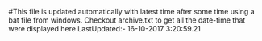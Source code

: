 #This file is updated automatically with latest time after some time using a bat file from windows. Checkout archive.txt to get all the date-time that were displayed here
LastUpdated:- 16-10-2017  3:20:59.21 
